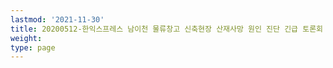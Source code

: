 ```yaml
---
lastmod: '2021-11-30'
title: 20200512-한익스프레스 남이천 물류창고 신축현장 산재사망 원인 진단 긴급 토론회
weight: 
type: page
---
```

